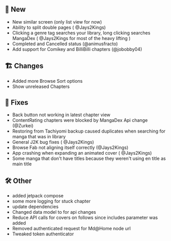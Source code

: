 ## 🥳 New
- New similar screen (only list view for now)
- Ability to split double pages ( @Jays2Kings)
- Clicking a genre tag searches your library, long clicking searches MangaDex ( @Jays2Kings for most of the heavy lifting )
- Completed and Cancelled status (@animusfracto)
- Add support for Comikey and BilliBilli chapters (@jobobby04)
## 🏗️ Changes
- Added more Browse Sort options
- Show unreleased Chapters

## 🐜 Fixes
- Back button not working in latest chapter view
- ContentRating chapters were blocked by MangaDex Api change (@Zurkei)
- Restoring from Tachiyomi backup caused duplicates when searching for manga that was in library
- General J2K bug fixes ( @Jays2Kings)
- Browse Fab not aligning itself correctly (@Jays2Kings)
- App crashing when expanding an animated cover ( @Jays2Kings)
- Some manga that don't have titles because they weren't using en title as main title
## 🛠️ Other
- added jetpack compose
- some more logging for stuck chapter
- update dependencies
- Changed data model to for api changes
- Reduce API calls for covers on follows since includes parameter was added
- Removed authenticated request for Md@Home node url
- Tweaked token authenticator
